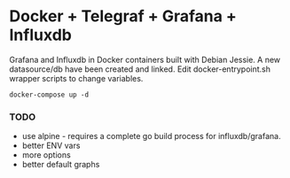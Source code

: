 # Docker + Telegraf + Grafana + Influxdb

Grafana and Influxdb in Docker containers built with Debian Jessie. A new datasource/db have been created and linked. Edit docker-entrypoint.sh wrapper scripts to change variables.

```
docker-compose up -d
```

### TODO
* use alpine - requires a complete go build process for influxdb/grafana.
* better ENV vars
* more options
* better default graphs
